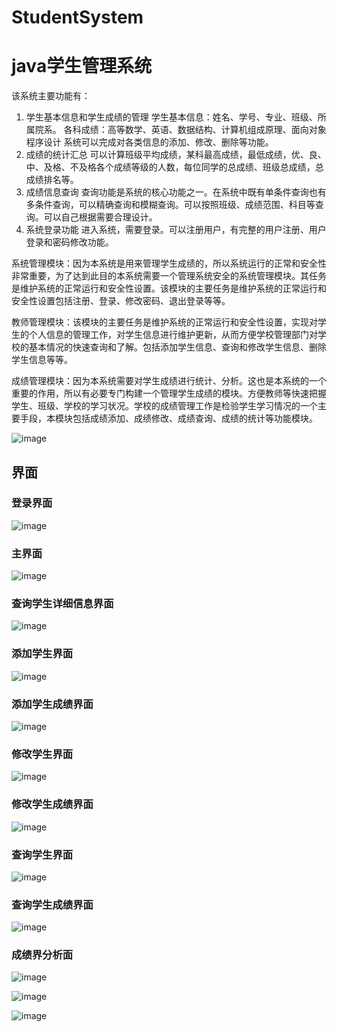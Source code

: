 # StudentSystem
# java学生管理系统


该系统主要功能有：
1) 学生基本信息和学生成绩的管理
学生基本信息：姓名、学号、专业、班级、所属院系。
各科成绩：高等数学、英语、数据结构、计算机组成原理、面向对象程序设计
系统可以完成对各类信息的添加、修改、删除等功能。
2) 成绩的统计汇总
可以计算班级平均成绩，某科最高成绩，最低成绩，优、良、中、及格、不及格各个成绩等级的人数，每位同学的总成绩、班级总成绩，总成绩排名等。
3) 成绩信息查询
查询功能是系统的核心功能之一。在系统中既有单条件查询也有多条件查询，可以精确查询和模糊查询。可以按照班级、成绩范围、科目等查询。可以自己根据需要合理设计。
4) 系统登录功能
进入系统，需要登录。可以注册用户，有完整的用户注册、用户登录和密码修改功能。


系统管理模块：因为本系统是用来管理学生成绩的，所以系统运行的正常和安全性非常重要，为了达到此目的本系统需要一个管理系统安全的系统管理模块。其任务是维护系统的正常运行和安全性设置。该模块的主要任务是维护系统的正常运行和安全性设置包括注册、登录、修改密码、退出登录等等。

教师管理模块：该模块的主要任务是维护系统的正常运行和安全性设置，实现对学生的个人信息的管理工作，对学生信息进行维护更新，从而方便学校管理部门对学校的基本情况的快速查询和了解。包括添加学生信息、查询和修改学生信息、删除学生信息等等。

成绩管理模块：因为本系统需要对学生成绩进行统计、分析。这也是本系统的一个重要的作用，所以有必要专门构建一个管理学生成绩的模块。方便教师等快速把握学生、班级、学校的学习状况。学校的成绩管理工作是检验学生学习情况的一个主要手段，本模块包括成绩添加、成绩修改、成绩查询、成绩的统计等功能模块。 

![image](img/12.png)

## 界面

### 登录界面

![image](img/login.png)

### 主界面

![image](img/1.png)


### 查询学生详细信息界面

![image](img/info.png)

### 添加学生界面

![image](img/add.png)

### 添加学生成绩界面

![image](img/add2.png)


### 修改学生界面

![image](img/update.png)

### 修改学生成绩界面

![image](img/update2.png)

### 查询学生界面

![image](img/find.png)

### 查询学生成绩界面

![image](img/find2.png)

### 成绩界分析面

![image](img/an.png)

![image](img/an2.png)

![image](img/an3.png)
